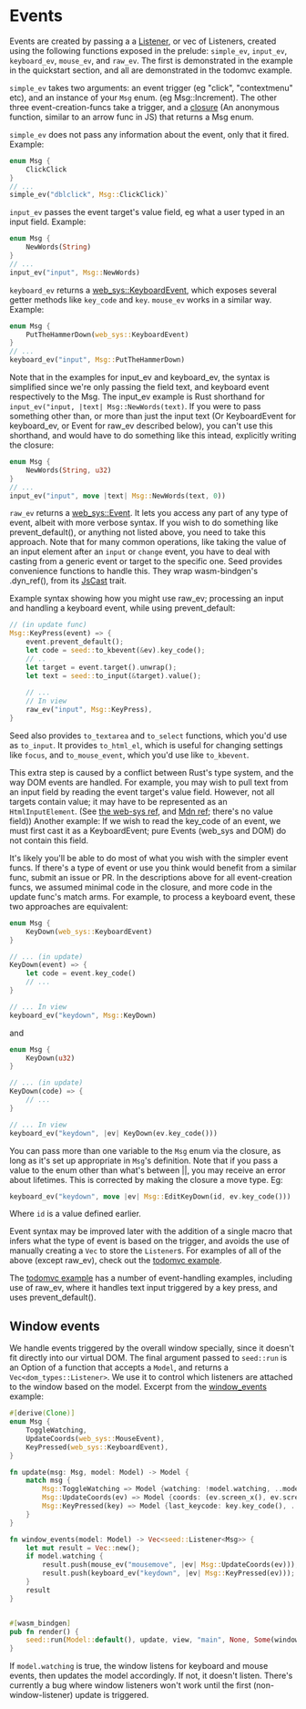 # Events
Events are created by passing a a [Listener](https://docs.rs/seed/0.1.6/seed/dom_types/struct.Listener.html),
or vec of Listeners, created using the following functions exposed in the prelude: `simple_ev`,
`input_ev`, `keyboard_ev`, `mouse_ev`, and `raw_ev`. The first is demonstrated in the example in the quickstart section,
and all are demonstrated in the todomvc example.

`simple_ev` takes two arguments: an event trigger (eg "click", "contextmenu" etc), and an instance
of your `Msg` enum. (eg Msg::Increment). The other three event-creation-funcs
take a trigger, and a [closure](https://doc.rust-lang.org/book/ch13-01-closures.html) (An anonymous function,
similar to an arrow func in JS) that returns a Msg enum.

`simple_ev` does not pass any information about the event, only that it fired.
Example: 
```rust
enum Msg {
    ClickClick
}
// ...
simple_ev("dblclick", Msg::ClickClick)`
```

`input_ev` passes the event target's value field, eg what a user typed in an input field.
Example: 
```rust
enum Msg {
    NewWords(String)
}
// ...
input_ev("input", Msg::NewWords)
```

`keyboard_ev` returns a [web_sys::KeyboardEvent](https://rustwasm.github.io/wasm-bindgen/api/web_sys/struct.KeyboardEvent.html),
which exposes several getter methods like `key_code` and `key`. `mouse_ev` works in a similar
way.
Example:
```rust
enum Msg {
    PutTheHammerDown(web_sys::KeyboardEvent)
}
// ...
keyboard_ev("input", Msg::PutTheHammerDown)
```

Note that in the examples for input_ev and keyboard_ev, the syntax is simplified since
we're only passing the field text, and keyboard event respectively to the Msg. The input_ev
example is Rust shorthand for ```input_ev("input, |text| Msg::NewWords(text)```. If you were
to pass something other than, or more than just the input text (Or KeyboardEvent for keyboard_ev, 
or Event for raw_ev described below),
you can't use this shorthand, and would have to do something like this intead,
explicitly writing the closure:
```rust
enum Msg {
    NewWords(String, u32)
}
// ...
input_ev("input", move |text| Msg::NewWords(text, 0))
```

`raw_ev` returns a [web_sys::Event](https://rustwasm.github.io/wasm-bindgen/api/web_sys/struct.Event.html). 
It lets you access any part of any type of
event, albeit with more verbose syntax.
If you wish to do something like prevent_default(), or anything not listed above, 
you need to take this approach. Note that for many common operations, like taking
the value of an input element after an `input` or `change` event, you have to deal with
casting from a generic event or target to the specific one. Seed provides convenience
functions to handle this. They wrap wasm-bindgen's .dyn_ref(), from its
[JsCast](https://rustwasm.github.io/wasm-bindgen/api/wasm_bindgen/trait.JsCast.html) trait.

Example syntax showing how you might use raw_ev; processing an input and handling a keyboard
event, while using prevent_default:
```rust
// (in update func)
Msg::KeyPress(event) => {
    event.prevent_default();
    let code = seed::to_kbevent(&ev).key_code();
    // ..
    let target = event.target().unwrap();
    let text = seed::to_input(&target).value();
    
    // ...
    // In view
    raw_ev("input", Msg::KeyPress),
}
```
Seed also provides `to_textarea` and `to_select` functions, which you'd use as
`to_input`. It provides `to_html_el`, which is useful for changing settings like `focus`,
and `to_mouse_event`, which you'd use like `to_kbevent`.

This extra step is caused by a conflict between Rust's type system, and the way DOM events
are handled. For example, you may wish to pull text from an input field by reading the event target's
value field. However, not all targets contain value; it may have to be represented as
an `HtmlInputElement`. (See [the web-sys ref](https://rustwasm.github.io/wasm-bindgen/api/web_sys/struct.EventTarget.html), 
and [Mdn ref](https://developer.mozilla.org/en-US/docs/Web/API/EventTarget); there's no value field)) Another example:
If we wish to read the key_code of an event, we must first cast it as a KeyboardEvent; pure Events
(web_sys and DOM) do not contain this field.

It's likely you'll be able to do most of what you wish with the simpler event funcs.
If there's a type of event or use you think would benefit from a similar func, submit
an issue or PR. In the descriptions above for all event-creation funcs, we assumed minimal code in the closure,
and more code in the update func's match arms. For example, to process a keyboard event,
these two approaches are equivalent:

```rust
enum Msg {
    KeyDown(web_sys::KeyboardEvent)
}

// ... (in update)
KeyDown(event) => {
    let code = event.key_code()
    // ...
}

// ... In view
keyboard_ev("keydown", Msg::KeyDown)
```
and
```rust
enum Msg {
    KeyDown(u32)
}

// ... (in update)
KeyDown(code) => {
    // ...
}

// ... In view
keyboard_ev("keydown", |ev| KeyDown(ev.key_code()))
```

You can pass more than one variable to the `Msg` enum via the closure, as long
as it's set up appropriate in `Msg`'s definition. Note that if you pass a value to the enum
other than what's between ||, you may receive an error about lifetimes. This is corrected by
making the closure a move type. Eg:
```rust
keyboard_ev("keydown", move |ev| Msg::EditKeyDown(id, ev.key_code()))
```
Where `id` is a value defined earlier.

Event syntax may be improved later with the addition of a single macro that infers what the type of event 
is based on the trigger, and avoids the use of manually creating a `Vec` to store the
`Listener`s. For examples of all of the above (except raw_ev), check out the [todomvc example](https://github.com/David-OConnor/seed/tree/master/examples/todomvc).

The [todomvc example](https://github.com/David-OConnor/seed/tree/master/examples/todomvc) has a number of event-handling examples, including use of raw_ev, 
where it handles text input triggered by a key press, and uses prevent_default().

## Window events
We handle events triggered by the overall window specially, since it doesn't fit directly
into our virtual DOM. The final argument passed to `seed::run` is an Option of a function
that accepts a `Model`, and returns a `Vec<dom_types::Listener>`. We use it to control
which listeners are attached to the window based on the model. Excerpt from the
[window_events](https://github.com/David-OConnor/seed/blob/master/examples/window_events/src/lib.rs)
example:
```rust
#[derive(Clone)]
enum Msg {
    ToggleWatching,
    UpdateCoords(web_sys::MouseEvent),
    KeyPressed(web_sys::KeyboardEvent),
}

fn update(msg: Msg, model: Model) -> Model {
    match msg {
        Msg::ToggleWatching => Model {watching: !model.watching, ..model},
        Msg::UpdateCoords(ev) => Model {coords: (ev.screen_x(), ev.screen_y()), ..model},
        Msg::KeyPressed(key) => Model {last_keycode: key.key_code(), ..model}
    }
}

fn window_events(model: Model) -> Vec<seed::Listener<Msg>> {
    let mut result = Vec::new();
    if model.watching {
        result.push(mouse_ev("mousemove", |ev| Msg::UpdateCoords(ev)));
        result.push(keyboard_ev("keydown", |ev| Msg::KeyPressed(ev)));
    }
    result
}


#[wasm_bindgen]
pub fn render() {
    seed::run(Model::default(), update, view, "main", None, Some(window_events));
}
```
If `model.watching` is true, the window listens for keyboard and mouse events, then
updates the model accordingly. If not, it doesn't listen. There's currently a bug
where window listeners won't work until the first (non-window-listener) update
is triggered.
